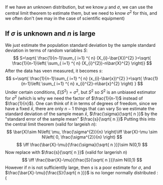 If we have an unknown distribution, but we know $\mu$ and $\sigma$, we can use the central limit theorem to estimate them, but we need to know $\sigma^{2}$ for this, and we often don't (we may in the case of scientific equipment)
## If $\sigma$ is unknown and $n$ is large
We just estimate the population standard deviation by the sample standard deviation in terms of random variables $S$:
$$
S=\sqrt{ \frac{1}{n-1}\sum_{ i=1} ^{ n}  (X_{i}-\bar{X})^{2} }=\sqrt{ \frac{1}{n-1}\left( \sum_{ i=1} ^{ n}  (X_{i}^{2})-n\bar{X}^{2} \right)}
$$
After the data has veen measured, it becomes $s$:
$$
s=\sqrt{ \frac{1}{n-1}\sum_{ i=1} ^{ n}  (x_{i}-\bar{x})^{2} }=\sqrt{ \frac{1}{n-1}\left( \sum_{ i=1} ^{ n}  x_{i}^{2}-n\bar{x}^{2} \right) }
$$
Under certain conditions, $E(S^{2})=\sigma^{2}$, but $S^{2}$ so $S^{2}$ is an unbiased estimator for $\sigma^{2}$ (which is why we need the factor of $\frac{1}{n-1}$ instead of $\frac{1}{n}$). One can think of it in terms of degrees of freedom, since we have a fixed $\bar{x}$, there are only $n-1$ things that can vary
So we estimate the standard deviation of the sample mean $\bar{x}$, $\frac{\sigma}{\sqrt{ n }}$ by the "standard error of the sample mean" $\frac{s}{\sqrt{ n }}$
Putting this into the central limit theorem (valid for largeish $n$):
$$
\bar{X}\sim N\left( \mu, \frac{\sigma^{2}}{n} \right)\iff \bar{X}-\mu \sim N\left( 0, \frac{\sigma^{2}}{n} \right)
$$
$$
 \iff \frac{\bar{X}-\mu}{\frac{\sigma}{\sqrt{ n }}}\sim N(0,1)
$$
Now replace with $\frac{s}{\sqrt{ n }}$ (valid for largerish $n$)
$$
\iff  \frac{\bar{X}-\mu}{\frac{S}{\sqrt{ n }}}\sim N(0,1)
$$
However if $n$ is not sufficientlly large, then $s$ is a poor estimate for $\sigma$, and $\frac{\bar{X}-\mu}{\frac{S}{\sqrt{ n }}}$ is no longer normally distributed :(
